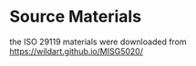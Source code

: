 # Source Materials

the ISO 29119 materials were downloaded from <https://wildart.github.io/MISG5020/>
